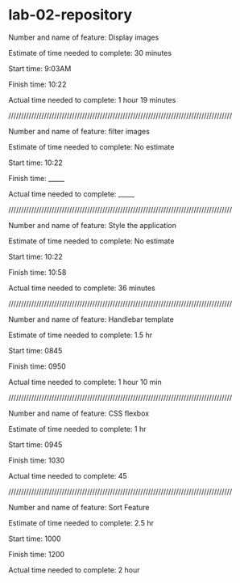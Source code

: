 # lab-02-repository

Number and name of feature: Display images

Estimate of time needed to complete: 30 minutes

Start time: 9:03AM

Finish time: 10:22

Actual time needed to complete: 1 hour 19 minutes

////////////////////////////////////////////////////////////////////////////////////////

Number and name of feature: filter images

Estimate of time needed to complete: No estimate

Start time: 10:22

Finish time: _____

Actual time needed to complete: _____

////////////////////////////////////////////////////////////////////////////////////////

Number and name of feature: Style the application

Estimate of time needed to complete: No estimate

Start time: 10:22

Finish time: 10:58

Actual time needed to complete: 36 minutes


////////////////////////////////////////////////////////////////////////////////////////

Number and name of feature: Handlebar template

Estimate of time needed to complete: 1.5 hr

Start time: 0845

Finish time: 0950

Actual time needed to complete: 1 hour 10 min

////////////////////////////////////////////////////////////////////////////////////////

Number and name of feature: CSS flexbox

Estimate of time needed to complete: 1 hr

Start time: 0945

Finish time: 1030

Actual time needed to complete: 45

////////////////////////////////////////////////////////////////////////////////////////

Number and name of feature: Sort Feature

Estimate of time needed to complete: 2.5 hr

Start time: 1000

Finish time: 1200

Actual time needed to complete: 2 hour